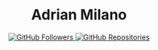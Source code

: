 <h1 align="center">Adrian Milano</h1>

<p align="center">
  <a href="https://github.com/adrianpaper">
    <img src="https://img.shields.io/github/followers/adrianpaper?label=Followers&style=social" alt="GitHub Followers">
  </a>
  <a href="https://github.com/adrianpaper?tab=repositories">
    <img src="https://img.shields.io/badge/Repos-%E2%98%85%20%20-6e5494" alt="GitHub Repositories">
  </a>
</p>
